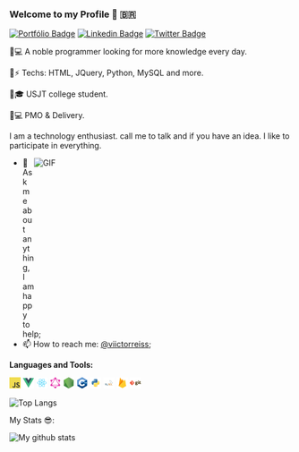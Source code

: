 ### Welcome to my Profile 👋 🇧🇷

[![Portfólio Badge](https://img.shields.io/badge/-My%20Portf%C3%B3lio-red)](https://viictorreiss.github.io/)
[![Linkedin Badge](https://img.shields.io/badge/-LinkedIn-blue?style=flat-square&logo=Linkedin&logoColor=white&link=https://www.linkedin.com/in/victormendesreis/)](https://www.linkedin.com/in/victormendesreis/)
[![Twitter Badge](https://img.shields.io/twitter/url?style=social&url=https%3A%2F%2Ftwitter.com%2Fviictorreiss)](https://twitter.com/viictorreiss)

 🔸💻 A noble programmer looking for more knowledge every day.
 
 🔸⚡️ Techs: HTML, JQuery, Python, MySQL and more.

 🔸🎓 USJT college student.

 🔸💻 PMO & Delivery.


I am a technology enthusiast. call me to talk and if you have an idea. I like to participate in everything.

  <img align="right" alt="GIF" src="https://github.com/abhisheknaiidu/abhisheknaiidu/blob/master/code.gif?raw=true" width="460" height="300" />
  
- 💬 Ask me about anything, I am happy to help;
- 📫 How to reach me: [@viictorreiss](https://twitter.com/viictorreiss);


**Languages and Tools:**  

<code><img height="20" src="https://raw.githubusercontent.com/github/explore/80688e429a7d4ef2fca1e82350fe8e3517d3494d/topics/javascript/javascript.png"></code>
<code><img height="20" src="https://raw.githubusercontent.com/github/explore/80688e429a7d4ef2fca1e82350fe8e3517d3494d/topics/vue/vue.png"></code>
<code><img height="20" src="https://raw.githubusercontent.com/github/explore/80688e429a7d4ef2fca1e82350fe8e3517d3494d/topics/react/react.png"></code>
<code><img height="20" src="https://raw.githubusercontent.com/github/explore/5c058a388828bb5fde0bcafd4bc867b5bb3f26f3/topics/graphql/graphql.png"></code>
<code><img height="20" src="https://raw.githubusercontent.com/github/explore/80688e429a7d4ef2fca1e82350fe8e3517d3494d/topics/nodejs/nodejs.png"></code>
<code><img height="20" src="https://raw.githubusercontent.com/github/explore/80688e429a7d4ef2fca1e82350fe8e3517d3494d/topics/cpp/cpp.png"></code>
<code><img height="20" src="https://raw.githubusercontent.com/github/explore/80688e429a7d4ef2fca1e82350fe8e3517d3494d/topics/python/python.png"></code>
<code><img height="20" src="https://raw.githubusercontent.com/github/explore/80688e429a7d4ef2fca1e82350fe8e3517d3494d/topics/mysql/mysql.png"></code>
<code><img height="20" src="https://raw.githubusercontent.com/github/explore/80688e429a7d4ef2fca1e82350fe8e3517d3494d/topics/firebase/firebase.png"></code>
<code><img height="20" src="https://raw.githubusercontent.com/github/explore/80688e429a7d4ef2fca1e82350fe8e3517d3494d/topics/git/git.png"></code>

<img src="https://camo.githubusercontent.com/3cbf7a67317085a9eeb3b12938d53a4f3beb301c8035797483a4e0ecdfedd024/68747470733a2f2f6769746875622d726561646d652d73746174732e76657263656c2e6170702f6170692f746f702d6c616e67732f3f757365726e616d653d76696963746f727265697373266c61796f75743d636f6d70616374267468656d653d6d69646e696768742d707572706c65" alt="Top Langs" data-canonical-src="https://github-readme-stats.vercel.app/api/top-langs/?username=viictorreiss&amp;layout=compact&amp;theme=midnight-purple" style="max-width:100%;">

My Stats 😎:

<img src="https://camo.githubusercontent.com/94648281105c490f1b025076f943d47d0f01bea2c651039aa799bb31a4313610/68747470733a2f2f6769746875622d726561646d652d73746174732e76657263656c2e6170702f6170693f757365726e616d653d76696963746f7272656973732673686f775f69636f6e733d74727565267468656d653d6d69646e696768742d707572706c65" alt="My github stats" data-canonical-src="https://github-readme-stats.vercel.app/api?username=viictorreiss&amp;show_icons=true&amp;theme=midnight-purple" style="max-width:100%;">


